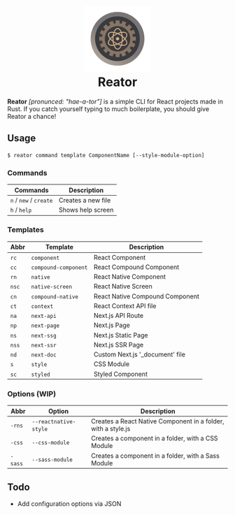 <h1 align="center">
    <img alt="Reator Icon" title="Reator" src="./.github/reator.png" width="150px" /><br>
    Reator
</h1>

**Reator** _[pronunced: "hae-a-tor"]_ is a simple CLI for React projects made in Rust.
If you catch yourself typing to much boilerplate, you should give Reator a chance!

## Usage

```
$ reator command template ComponentName [--style-module-option]
```

### Commands

| Commands               | Description        |
| ---------------------- | ------------------ |
| `n` / `new` / `create` | Creates a new file |
| `h` / `help`           | Shows help screen  |

### Templates

| Abbr  | Template             | Description                      |
| ----- | -------------------- | -------------------------------- |
| `rc`  | `component`          | React Component                  |
| `cc`  | `compound-component` | React Compound Component         |
| `rn`  | `native`             | React Native Component           |
| `nsc` | `native-screen`      | React Native Screen              |
| `cn`  | `compound-native`    | React Native Compound Component  |
| `ct`  | `context`            | React Context API file           |
| `na`  | `next-api`           | Next.js API Route                |
| `np`  | `next-page`          | Next.js Page                     |
| `ns`  | `next-ssg`           | Next.js Static Page              |
| `nss` | `next-ssr`           | Next.js SSR Page                 |
| `nd`  | `next-doc`           | Custom Next.js '\_document' file |
| `s`   | `style`              | CSS Module                       |
| `sc`  | `styled`             | Styled Component                 |

### Options (WIP)

| Abbr    | Option                | Description                                                   |
| ------- | --------------------- | ------------------------------------------------------------- |
| `-rns`  | `--reactnative-style` | Creates a React Native Component in a folder, with a style.js |
| `-css`  | `--css-module`        | Creates a component in a folder, with a CSS Module            |
| `-sass` | `--sass-module`       | Creates a component in a folder, with a Sass Module           |

## Todo

- Add configuration options via JSON
